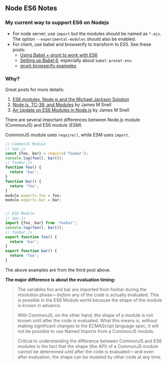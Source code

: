 
## Node ES6 Notes

### My current way to support ES6 on Nodejs
* For node server, use `import` but the modules should be named as `*.mjs`. The option `--experimental-modules` should also be enabled. 
* For client, use babel and browserify to transform to ES5. See these posts: 
    * [Using Babel + grunt to work with ES6](https://stackoverflow.com/a/41100748)
    * [Setting up Babel 6](https://babeljs.io/blog/2015/10/31/setting-up-babel-6), especially about `babel-preset-env`.
    * [grunt-browserify examples](https://github.com/jmreidy/grunt-browserify/tree/master/examples)


### Why?

Great posts for more details:
1. [ES6 modules, Node.js and the Michael Jackson Solution](https://medium.com/dailyjs/es6-modules-node-js-and-the-michael-jackson-solution-828dc244b8b)
2. [Node.js, TC-39, and Modules](https://hackernoon.com/node-js-tc-39-and-modules-a1118aecf95e) by James M Snell
3. [An Update on ES6 Modules in Node.js](https://medium.com/the-node-js-collection/an-update-on-es6-modules-in-node-js-42c958b890c) by James M Snell

There are several important differences between Node.js module (CommonJS) and ES6 module (ESM).

CommonJS module uses `require()`, while ESM uses `import`.
```js
// CommonJS Module
// app.js
const {foo, bar} = require('foobar');
console.log(foo(), bar());
// foobar.js
function foo() {
  return 'bar';
}
function bar() {
  return 'foo';
}
module.exports.foo = foo;
module.exports.bar = bar;


// ES6 Module
// app.js
import {foo, bar} from 'foobar';
console.log(foo(), bar());
// foobar.js
export function foo() {
  return 'bar';
}
export function bar() {
  return 'foo';
}
```
The above examples are from the third post above.

**The major difference is about the evaluation timing:** 

> The variables foo and bar are imported from foobar during the resolution phase — *before* any of the code is actually evaluated. This is possible in the ES6 Module world because the shape of the module is known in advance.
>
> With CommonJS, on the other hand, the shape of a module is not known until after the code is evaluated. What this means is, without making significant changes to the ECMAScript language spec, it will not be possible to use Named Imports from a CommonJS module. 

> Critical to understanding the difference between CommonJS and ES6 modules is the fact that the shape (the API) of a CommonJS module cannot be determined until after the code is evaluated — and even after evaluation, the shape can be mutated by other code at any time.
> 